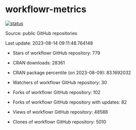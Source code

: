 
<!-- README.md is generated from README.Rmd. Please edit that file -->

# workflowr-metrics

[![status](https://github.com/workflowr/workflowr-metrics/workflows/metrics/badge.svg)](https://github.com/workflowr/workflowr-metrics/actions/workflows/metrics.yaml)

Source: public GitHub repositories

Last update: 2023-08-14 09:11:48.764148

<!--





* Weekly active projects (unique users):  ()

* Monthly active projects (unique users):  ()

* Number of workflowr projects on GitHub: 


-->

  - Stars of workflowr GitHub repository: 779

  - CRAN downloads: 28361

  - CRAN package percentile (on 2023-08-09): 83.1692032

  - Watchers of workflowr GitHub repository: 30

  - Forks of workflowr GitHub repository: 102

  - Forks of workflowr GitHub repository with updates: 82

  - Views of workflowr GitHub repository: 48588

  - Clones of workflowr GitHub repository: 5010
